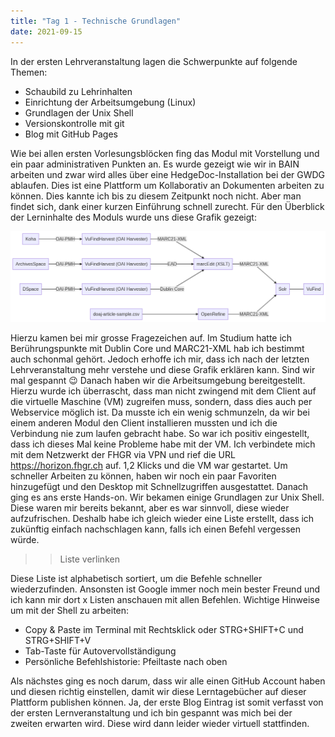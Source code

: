 ```yaml
---
title: "Tag 1 - Technische Grundlagen"
date: 2021-09-15
---
```


In der ersten Lehrveranstaltung lagen die Schwerpunkte auf folgende Themen:
- Schaubild zu Lehrinhalten
- Einrichtung der Arbeitsumgebung (Linux)
- Grundlagen der Unix Shell
- Versionskontrolle mit git
- Blog mit GitHub Pages

Wie bei allen ersten Vorlesungsblöcken fing das Modul mit Vorstellung und ein paar administrativen Punkten an. Es wurde gezeigt wie wir in BAIN arbeiten und zwar wird alles über eine HedgeDoc-Installation bei der GWDG ablaufen. Dies ist eine Plattform um Kollaborativ an Dokumenten arbeiten zu können. Dies kannte ich bis zu diesem Zeitpunkt noch nicht. Aber man findet sich, dank einer kurzen Einführung schnell zurecht. 
Für den Überblick der Lerninhalte des Moduls wurde uns diese Grafik gezeigt:

![Schaubild Lerninhalt](schaubild-lehrinhalte.png?raw=true)
 
Hierzu kamen bei mir grosse Fragezeichen auf. Im Studium hatte ich Berührungspunkte mit Dublin Core und MARC21-XML hab ich bestimmt auch schonmal gehört. Jedoch erhoffe ich mir, dass ich nach der letzten Lehrveranstaltung mehr verstehe und diese Grafik erklären kann. Sind wir mal gespannt 😉
Danach haben wir die Arbeitsumgebung bereitgestellt. Hierzu wurde ich überrascht, dass man nicht zwingend mit dem Client auf die virtuelle Maschine (VM) zugreifen muss, sondern, dass dies auch per Webservice möglich ist. Da musste ich ein wenig schmunzeln, da wir bei einem anderen Modul den Client installieren mussten und ich die Verbindung nie zum laufen gebracht habe. So war ich positiv eingestellt, dass ich dieses Mal keine Probleme habe mit der VM. 
Ich verbindete mich mit dem Netzwerkt der FHGR via VPN und rief die URL https://horizon.fhgr.ch auf. 1,2 Klicks und die VM war gestartet. Um schneller Arbeiten zu können, haben wir noch ein paar Favoriten hinzugefügt und den Desktop mit Schnellzugriffen ausgestattet. Danach ging es ans erste Hands-on. Wir bekamen einige Grundlagen zur Unix Shell. Diese waren mir bereits bekannt, aber es war sinnvoll, diese wieder aufzufrischen. Deshalb habe ich gleich wieder eine Liste erstellt, dass ich zukünftig einfach nachschlagen kann, falls ich einen Befehl vergessen würde. 

>>Liste verlinken

Diese Liste ist alphabetisch sortiert, um die Befehle schneller wiederzufinden. Ansonsten ist Google immer noch mein bester Freund und ich kann mir dort x Listen anschauen mit allen Befehlen.
Wichtige Hinweise um mit der Shell zu arbeiten:
- Copy & Paste im Terminal mit Rechtsklick oder STRG+SHIFT+C und STRG+SHIFT+V
- Tab-Taste für Autovervollständigung
- Persönliche Befehlshistorie: Pfeiltaste nach oben

Als nächstes ging es noch darum, dass wir alle einen GitHub Account haben und diesen richtig einstellen, damit wir diese Lerntagebücher auf dieser Plattform publishen können. 
Ja, der erste Blog Eintrag ist somit verfasst von der ersten Lernveranstaltung und ich bin gespannt was mich bei der zweiten erwarten wird. Diese wird dann leider wieder virtuell stattfinden. 
